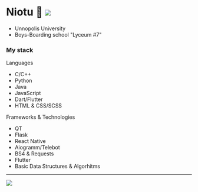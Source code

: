 # Niotu 🔮  ![](https://komarev.com/ghpvc/?username=niotu&color=blue)

* Unnopolis University
* Boys-Boarding school "Lyceum #7"

### My stack

Languages

- C/C++
- Python
- Java
- JavaScript
- Dart/Flutter
- HTML & CSS/SCSS

Frameworks & Technologies
- QT
- Flask
- React Native
- Aiogramm/Telebot
- BS4 & Requests
- Flutter
- Basic Data Structures & Algorhitms

***

<img src="https://i.pinimg.com/originals/9a/15/0f/9a150f4edf3aaa3b5ec417fc970c5372.gif">
